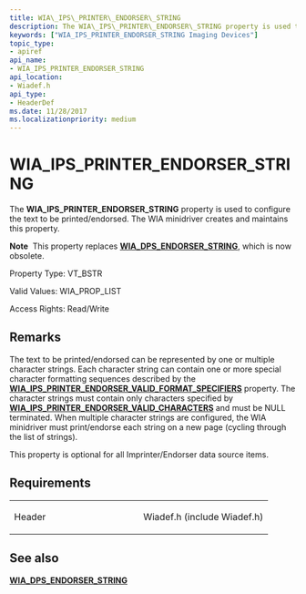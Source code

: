 ```yaml
---
title: WIA\_IPS\_PRINTER\_ENDORSER\_STRING
description: The WIA\_IPS\_PRINTER\_ENDORSER\_STRING property is used to configure the text to be printed/endorsed. The WIA minidriver creates and maintains this property.
keywords: ["WIA_IPS_PRINTER_ENDORSER_STRING Imaging Devices"]
topic_type:
- apiref
api_name:
- WIA_IPS_PRINTER_ENDORSER_STRING
api_location:
- Wiadef.h
api_type:
- HeaderDef
ms.date: 11/28/2017
ms.localizationpriority: medium
---
```


# WIA\_IPS\_PRINTER\_ENDORSER\_STRING


The **WIA\_IPS\_PRINTER\_ENDORSER\_STRING** property is used to configure the text to be printed/endorsed. The WIA minidriver creates and maintains this property.




**Note**  This property replaces [**WIA\_DPS\_ENDORSER\_STRING**](wia-dps-endorser-string.md), which is now obsolete.

 

Property Type: VT\_BSTR

Valid Values: WIA\_PROP\_LIST

Access Rights: Read/Write

Remarks
-------

The text to be printed/endorsed can be represented by one or multiple character strings. Each character string can contain one or more special character formatting sequences described by the [**WIA\_IPS\_PRINTER\_ENDORSER\_VALID\_FORMAT\_SPECIFIERS**](wia-ips-printer-endorser-valid-format-specifiers.md) property. The character strings must contain only characters specified by [**WIA\_IPS\_PRINTER\_ENDORSER\_VALID\_CHARACTERS**](wia-ips-printer-endorser-valid-characters.md) and must be NULL terminated. When multiple character strings are configured, the WIA minidriver must print/endorse each string on a new page (cycling through the list of strings).

This property is optional for all Imprinter/Endorser data source items.

Requirements
------------

<table>
<colgroup>
<col width="50%" />
<col width="50%" />
</colgroup>
<tbody>
<tr class="odd">
<td><p>Header</p></td>
<td>Wiadef.h (include Wiadef.h)</td>
</tr>
</tbody>
</table>

## See also


[**WIA\_DPS\_ENDORSER\_STRING**](wia-dps-endorser-string.md)

 

 






